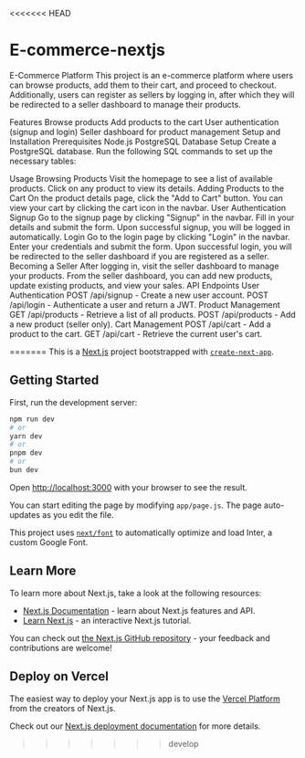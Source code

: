 <<<<<<< HEAD
# E-commerce-nextjs


E-Commerce Platform
This project is an e-commerce platform where users can browse products, add them to their cart, and proceed to checkout. Additionally, users can register as sellers by logging in, after which they will be redirected to a seller dashboard to manage their products.

Features
Browse products
Add products to the cart
User authentication (signup and login)
Seller dashboard for product management
Setup and Installation
Prerequisites
Node.js
PostgreSQL
Database Setup
Create a PostgreSQL database.
Run the following SQL commands to set up the necessary tables:

Usage
Browsing Products
Visit the homepage to see a list of available products.
Click on any product to view its details.
Adding Products to the Cart
On the product details page, click the "Add to Cart" button.
You can view your cart by clicking the cart icon in the navbar.
User Authentication
Signup
Go to the signup page by clicking "Signup" in the navbar.
Fill in your details and submit the form.
Upon successful signup, you will be logged in automatically.
Login
Go to the login page by clicking "Login" in the navbar.
Enter your credentials and submit the form.
Upon successful login, you will be redirected to the seller dashboard if you are registered as a seller.
Becoming a Seller
After logging in, visit the seller dashboard to manage your products.
From the seller dashboard, you can add new products, update existing products, and view your sales.
API Endpoints
User Authentication
POST /api/signup - Create a new user account.
POST /api/login - Authenticate a user and return a JWT.
Product Management
GET /api/products - Retrieve a list of all products.
POST /api/products - Add a new product (seller only).
Cart Management
POST /api/cart - Add a product to the cart.
GET /api/cart - Retrieve the current user's cart.

=======
This is a [Next.js](https://nextjs.org/) project bootstrapped with [`create-next-app`](https://github.com/vercel/next.js/tree/canary/packages/create-next-app).

## Getting Started

First, run the development server:

```bash
npm run dev
# or
yarn dev
# or
pnpm dev
# or
bun dev
```

Open [http://localhost:3000](http://localhost:3000) with your browser to see the result.

You can start editing the page by modifying `app/page.js`. The page auto-updates as you edit the file.

This project uses [`next/font`](https://nextjs.org/docs/basic-features/font-optimization) to automatically optimize and load Inter, a custom Google Font.

## Learn More

To learn more about Next.js, take a look at the following resources:

- [Next.js Documentation](https://nextjs.org/docs) - learn about Next.js features and API.
- [Learn Next.js](https://nextjs.org/learn) - an interactive Next.js tutorial.

You can check out [the Next.js GitHub repository](https://github.com/vercel/next.js/) - your feedback and contributions are welcome!

## Deploy on Vercel

The easiest way to deploy your Next.js app is to use the [Vercel Platform](https://vercel.com/new?utm_medium=default-template&filter=next.js&utm_source=create-next-app&utm_campaign=create-next-app-readme) from the creators of Next.js.

Check out our [Next.js deployment documentation](https://nextjs.org/docs/deployment) for more details.
>>>>>>> develop

